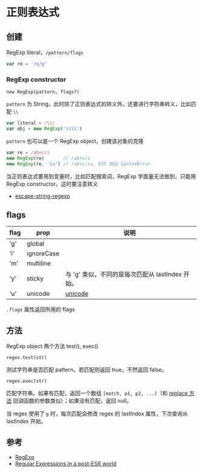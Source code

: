 # 正则表达式

## 创建

RegExp literal，`/pattern/flags`

```js
var re = '/o/g'
```

### RegExp constructor

`new RegExp(pattern, flags?)`

`pattern` 为 String，此时除了正则表达式的转义外，还要进行字符串转义，比如匹配 `\\`

```js
var literal = /\\/
var obj = new RegExp('\\\\')
```

`pattern` 也可以是一个 RegExp object，创建该对象的克隆

```js
var re = /ab+c/i
new RegExp(re)       // /ab+c/i
new RegExp(re, 'iu') // /ab+c/iu, ES5 抛出 SyntaxError
```

当正则表达式要用到变量时，比如匹配搜索词，RegExp 字面量无法做到，只能用 RegExp constructor。这时要注意转义

- [escape-string-regexp](https://github.com/sindresorhus/escape-string-regexp/blob/master/index.js)



## flags

flag | prop       | 说明
-----| ----       | ---
'g'  | global     |
'i'  | ignoreCase |
'm'  | multiline  |
'y'  | sticky     | 与 'g' 类似，不同的是每次匹配从 lastIndex 开始。
'u'  | unicode    | [unicode](../unicode.md)

`.flags` 属性返回所用的 flags

## 方法

RegExp object 两个方法 test(), exec()

`regex.test(str)`

测试字符串是否匹配 pattern。若匹配则返回 true，不然返回 false。

`regex.exec(str)`

匹配字符串。如果有匹配，返回一个数组 `[match, p1, p2, ...]`（和 [replace 方法](../strings/replace.md) 回调函数的参数类似）；如果没有匹配，返回 null。

当 regex 使用了 `g` 时，每次匹配会修改 regex 的 lastIndex 属性，下次查询从 lastIndex 开始。

## 参考

- [RegExp](https://developer.mozilla.org/en-US/docs/Web/JavaScript/Reference/Global_Objects/RegExp)
- [Regular Expressions in a post-ES6 world](https://ponyfoo.com/articles/regular-expressions-post-es6)
